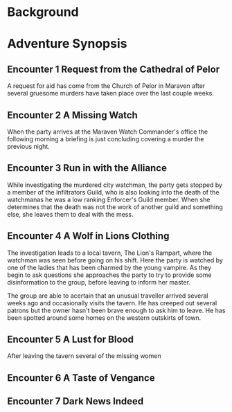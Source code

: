 # Background

# Adventure Synopsis

## Encounter 1 Request from the Cathedral of Pelor

A request for aid has come from the Church of Pelor in Maraven after several gruesome murders have taken place over the last couple weeks.

## Encounter 2 A Missing Watch

When the party arrives at the Maraven Watch Commander's office the following morning a briefing is just concluding covering a murder the previous night.

## Encounter 3 Run in with the Alliance

While investigating the murdered city watchman, the party gets stopped by a member of the Infiltrators Guild, who is also looking into the death of the watchmanas he was a low ranking Enforcer's Guild member. When she determines that the death was not the work of another guild and something else, she leaves them to deal with the mess.

## Encounter 4 A Wolf in Lions Clothing

The investigation leads to a local tavern, The Lion's Rampart, where the watchman was seen before going on his shift.
Here the party is watched by one of the ladies that has been charmed by the young vampire. As they begin to ask questions she approaches the party to try to provide some disinformation to the group, before leaving to inform her master.

The group are able to acertain that an unusual traveller arrived several weeks ago and occasionally visits the tavern.
He has creeped out several patrons but the owner hasn't been brave enough to ask him to leave. He has been spotted around some homes on the western outskirts of town.

## Encounter 5 A Lust for Blood

After leaving the tavern several of the missing women

## Encounter 6 A Taste of Vengance

## Encounter 7 Dark News Indeed

